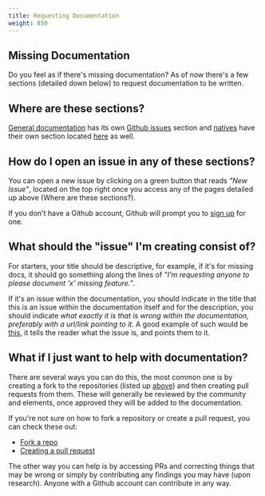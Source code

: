 ```yaml
---
title: Requesting Documentation
weight: 850
---
```


Missing Documentation
--------------------------------
Do you feel as if there's missing documentation? As of now there's a few sections (detailed down below) to request documentation to be written.

Where are these sections?
--------------------------------
[General documentation](https://docs.fivem.net/) has its own [Github issues](https://github.com/citizenfx/fivem-docs/issues) section and [natives](/natives/) have their own section located [here](https://github.com/citizenfx/natives/issues) as well.

How do I open an issue in any of these sections?
--------------------------------
You can open a new issue by clicking on a green button that reads *"New Issue"*, located on the top right once you access any of the pages detailed up above (Where are these sections?).

If you don't have a Github account, Github will prompt you to [sign up](https://github.com/signup) for one.

What should the "issue" I'm creating consist of?
--------------------------------
For starters, your title should be descriptive, for example, if it's for missing docs, it should go something along the lines of *"I'm requesting anyone to please document 'x' missing feature."*.

If it's an issue within the documentation, you should indicate in the title that this is an issue within the documentation itself and for the description, you should indicate _what exactly it is that is wrong within the documentation, preferably with a url/link pointing to it._ A good example of such would be [this](https://github.com/citizenfx/fivem-docs/issues/332), it tells the reader what the issue is, and points them to it.

What if I just want to help with documentation?
--------------------------------
There are several ways you can do this, the most common one is by creating a fork to the repositories (listed up [above](#where-are-these-sections)) and then creating pull requests from them. These will generally be reviewed by the community and elements, once approved they will be added to the documentation.

If you're not sure on how to fork a repository or create a pull request, you can check these out:

- [Fork a repo](https://docs.github.com/es/get-started/quickstart/fork-a-repo)
- [Creating a pull request](https://docs.github.com/en/pull-requests/collaborating-with-pull-requests/proposing-changes-to-your-work-with-pull-requests/creating-a-pull-request)

The other way you can help is by accessing PRs and correcting things that may be wrong or simply by contributing any findings you may have (upon research). Anyone with a Github account can contribute in any way.